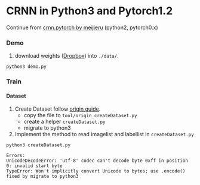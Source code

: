 # CRNN in Python3 and Pytorch1.2
Continue from [crnn.pytorch by meijieru](https://github.com/meijieru/crnn.pytorch) (python2, pytorch0.x) 

### Demo
1. download weights ([Dropbox](https://www.dropbox.com/s/dboqjk20qjkpta3/crnn.pth?dl=0)) into `./data/`.
```
python3 demo.py
```

### Train 
#### Dataset
1. Create Dataset follow [origin guide](https://github.com/bgshih/crnn#train-a-new-model).
    - copy the file to `tool/origin_createDataset.py`
    - create a helper `createDataset.py`
    - migrate to python3
2. Implement the method to read imagelist and labellist in `createDataset.py`
```
python3 createDataset.py
```

```
Errors:
UnicodeDecodeError: 'utf-8' codec can't decode byte 0xff in position 0: invalid start byte
TypeError: Won't implicitly convert Unicode to bytes; use .encode()
fixed by migrate to python3
```